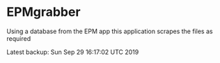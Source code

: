 # EPMgrabber
Using a database from the EPM app this application scrapes the files as required


Latest backup: Sun Sep 29 16:17:02 UTC 2019
